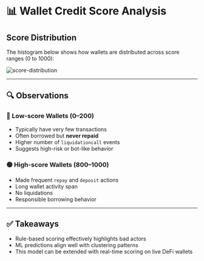 # 📊 Wallet Credit Score Analysis

## Score Distribution

The histogram below shows how wallets are distributed across score ranges (0 to 1000):

![score-distribution](score_distribution.png)

---

## 🔍 Observations

### 🔴 Low-score Wallets (0–200)
- Typically have very few transactions
- Often borrowed but **never repaid**
- Higher number of `liquidationcall` events
- Suggests high-risk or bot-like behavior

### 🟢 High-score Wallets (800–1000)
- Made frequent `repay` and `deposit` actions
- Long wallet activity span
- No liquidations
- Responsible borrowing behavior

---

## ✅ Takeaways

- Rule-based scoring effectively highlights bad actors
- ML predictions align well with clustering patterns
- This model can be extended with real-time scoring on live DeFi wallets
